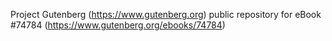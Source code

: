 Project Gutenberg (https://www.gutenberg.org) public repository for
eBook #74784 (https://www.gutenberg.org/ebooks/74784)
